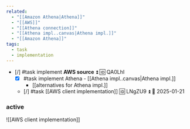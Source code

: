 ```yaml
---
related:
  - "[[Amazon Athena|Athena]]"
  - "[[AWS]]"
  - "[[Athena connection]]"
  - "[[Athena impl..canvas|Athena impl.]]"
  - "[[Amazon Athena]]"
tags:
  - task
  - implementation
---
```


- [/] #task implement **AWS source** ⏫ 🆔 QA0LhI
	- [x] #task implement Athena - [[Athena impl..canvas|Athena impl.]]
		- [[alternatives for Athena impl.]]
	- [/] #task [[AWS client implementation]] 🆔 LNgZU9 ⏫ 📅 2025-01-21

### active

![[AWS client implementation]]

